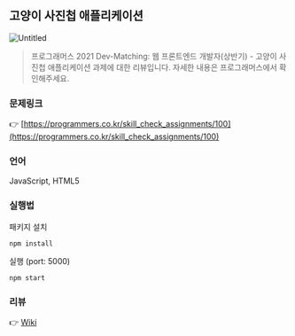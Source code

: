## **고양이 사진첩 애플리케이션**

![Untitled](https://grepp-programmers.s3.amazonaws.com/image/origin/production/skill_check_assignment/119211/ae62b4c1-2fff-465a-81c7-1c4ba4a5288c.png)

> 프로그래머스 2021 Dev-Matching: 웹 프론트엔드 개발자(상반기) - 고양이 사진첩 애플리케이션 과제에 대한 리뷰입니다. 자세한 내용은 프로그래머스에서 확인해주세요.

### 문제링크

👉 [https://programmers.co.kr/skill_check_assignments/100](https://programmers.co.kr/skill_check_assignments/100)

### 언어

JavaScript, HTML5

### 실행법

패키지 설치

```
npm install
```

실행 (port: 5000)

```
npm start
```

### 리뷰

👉 [Wiki](https://programmers.co.kr/skill_check_assignments/100)
